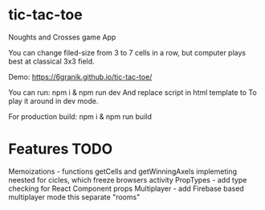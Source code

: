 # tic-tac-toe
Noughts and Crosses game App

You can change filed-size from 3 to 7 cells in a row, but computer plays best at classical 3x3 field.

Demo: https://6granik.github.io/tic-tac-toe/

You can run: npm i & npm run dev
And replace script in html template to <script src="http://localhost:{webpackport(default to 8888)}/bundle.js"></script>
To play it around in dev mode.

For production build: npm i & npm run build 

# Features TODO
Memoizations - functions getCells and getWinningAxels implemeting neested for cicles, which freeze browsers activity
PropTypes - add type checking for React Component props
Multiplayer - add Firebase based multiplayer mode this separate "rooms"
